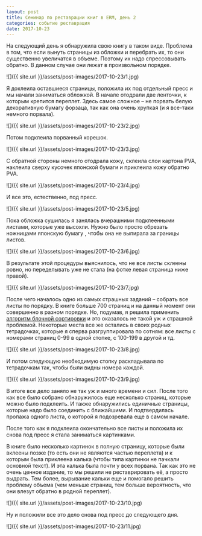 ```yaml
---
layout: post
title: Семинар по реставрации книг в ERM, день 2
categories: событие реставрация
date: 2017-10-23
---
```

На следующий день я обнаружила свою книгу в таком виде. Проблема в том, что если вынуть страницы из обложки и перебрать их, то они существенно увеличатся в объеме. Поэтому их надо спрессовывать обратно. В данном случае они лежат в произвольном порядке.

![]({{ site.url }}/assets/post-images/2017-10-23/1.jpg)

Я доклеила оставшиеся страницы, положила их под отдельный пресс и мы начали заниматься обложкой. В начале отодрали две ленточки, к которым крепится переплет. Здесь самое сложное – не порвать белую декоративную бумагу форзаца, так как она очень хрупкая (и я все-таки немного порвала).

![]({{ site.url }}/assets/post-images/2017-10-23/2.jpg)

Потом подклеила порванный корешок.

![]({{ site.url }}/assets/post-images/2017-10-23/3.jpg)

С обратной стороны немного отодрала кожу, склеила слои картона PVA, наклеила сверху кусочек японской бумаги и приклеила кожу обратно PVA.

![]({{ site.url }}/assets/post-images/2017-10-23/4.jpg)

И все это, естественно, под пресс.

![]({{ site.url }}/assets/post-images/2017-10-23/5.jpg)

Пока обложка сушилась я занялась вчерашними подклеенными листами, которые уже высохли. Нужно было просто обрезать ножницами японскую бумагу , чтобы она не выпирала за границы листов.

![]({{ site.url }}/assets/post-images/2017-10-23/6.jpg)

В результате этой процедуры выяснилось, что не все листы склеены ровно, но переделывать уже не стала (на фотке левая страница ниже правой).

![]({{ site.url }}/assets/post-images/2017-10-23/7.jpg)

После чего началось одно из самых страшных заданий – собрать все листы по порядку. В книге больше 700 страниц и на данный момент они совершенно в разном порядке. Но, подумав, я решила применить [алгоритм блочной сортировки](https://ru.wikipedia.org/wiki/Блочная_сортировка) и это оказалось не такой уж и страшной проблемой. Некоторые места все же остались в своих родных тетрадочках, которые я сперва разгруппировала по сотням: все листы с номерами страниц 0-99 в одной стопке, с 100-199 в другой и тд.

![]({{ site.url }}/assets/post-images/2017-10-23/8.jpg)

И потом следующую необходимую стопку раскладывала по тетрадочкам так, чтобы были видны номера каждой.

![]({{ site.url }}/assets/post-images/2017-10-23/9.jpg)

В итоге все дело заняло не так уж и много времени и сил. После того как все было собрано обнаружилось еще несколько страниц, которые можно было подклеить. И также обнаружились единичные страницы, которые надо было соединить с ближайшими. И подтвердилась пропажа одного листа, о которой я подозревала еще в самом начале.

После того как я подклеила окончательно все листы и положила их снова под пресс я стала заниматься картинками.

В книге было несколько картинок в полную страницу, которые были вклеены позже (то есть они не являются частью переплета) и к которым была приклеена калька (чтобы типа картинки не пачкали основной текст). И эта калька была почти у всех порвана. Так как это не очень ценное издание, то мы решили не реставрировать её, а просто выдрать. Тем более, вырывание кальки еще и помогало решить проблему объема (чем меньше страниц, тем больше вероятность, что они влезут обратно в родной переплет).

![]({{ site.url }}/assets/post-images/2017-10-23/10.jpg)

Ну и положили все это дело снова под пресс до следующего дня.

![]({{ site.url }}/assets/post-images/2017-10-23/11.jpg)
